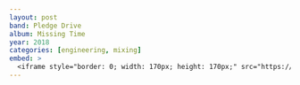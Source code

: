 ```yaml
---
layout: post
band: Pledge Drive
album: Missing Time
year: 2018
categories: [engineering, mixing]
embed: >
  <iframe style="border: 0; width: 170px; height: 170px;" src="https://bandcamp.com/EmbeddedPlayer/album=3723686981/size=large/bgcol=ffffff/linkcol=2ebd35/minimal=true/transparent=true/" seamless><a href="http://pledgedrive.bandcamp.com/album/genuinity">Genuinity by Pledge Drive</a></iframe>
---
```

